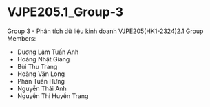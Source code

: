 # VJPE205.1_Group-3
Group 3 - Phân tích dữ liệu kinh doanh VJPE205(HK1-2324)2.1
Group Members:
- Dương Lâm Tuấn Anh
- Hoàng Nhật Giang
- Bùi Thu Trang
- Hoàng Văn Long
- Phan Tuấn Hưng
- Nguyễn Thái Anh
- Nguyễn Thị Huyền Trang
